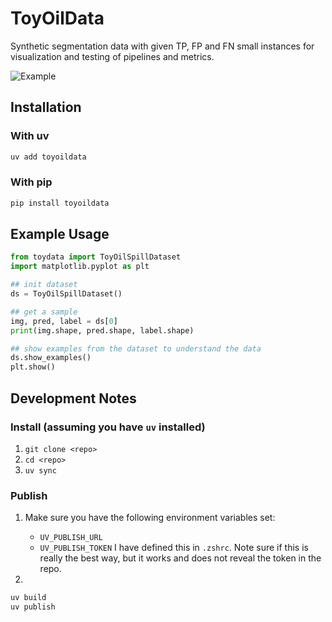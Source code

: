 # ToyOilData

Synthetic segmentation data with given TP, FP and FN small instances for visualization and testing of pipelines and metrics.

![Example](https://github.com/Halyjo/ToyOilData/blob/main/assets/example.png)

## Installation

### With uv

```bash
uv add toyoildata
```

### With pip

```bash
pip install toyoildata
```


## Example Usage

```python
from toydata import ToyOilSpillDataset
import matplotlib.pyplot as plt

## init dataset
ds = ToyOilSpillDataset()

## get a sample
img, pred, label = ds[0]
print(img.shape, pred.shape, label.shape)

## show examples from the dataset to understand the data
ds.show_examples()
plt.show()

```

## Development Notes

### Install (assuming you have `uv` installed)
1. `git clone <repo>`
2. `cd <repo>`
3. `uv sync`

### Publish
1. Make sure you have the following environment variables set:
    - `UV_PUBLISH_URL`
    - `UV_PUBLISH_TOKEN`
I have defined this in `.zshrc`. Note sure if this is really the best way, but it works and does not reveal the token in the repo.

2. 
```bash
uv build
uv publish
```
